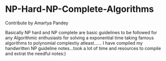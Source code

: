 # NP-Hard-NP-Complete-Algorithms
Contribute by Amartya Pandey

Basically NP hard and NP complete are basic guidelines to be followed for any Algorithmic enthusiasts for solving a exponential time taking famous algorithms to polynomial complextiy atleast......
I have compiled my handwritten NP guideline notes...took a lot of time and resources to compile and extrat the needful notes:)
